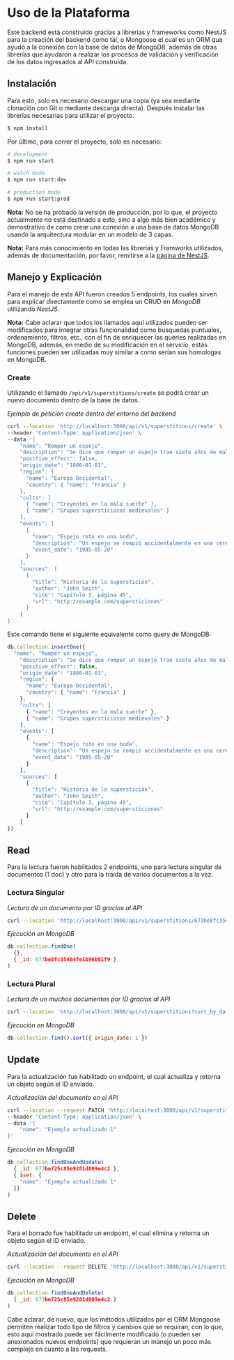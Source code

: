 # Uso de la Plataforma

Este backend está construido gracias a librerías y frameworks como NestJS para la creación del backend como tal, o Mongoose el cual es un ORM que ayudó a la conexión con la base de datos de MongoDB, además de otras librerías que ayudaron a realizar los procesos de validación y verificación de los datos ingresados al API construida.

## Instalación

Para esto, solo es necesario descargar una copia (ya sea mediante clonación con Git o mediante descarga directa). Después instalar las librerías necesarias para utilizar el proyecto.

```bash
$ npm install
```

Por último, para correr el proyecto, solo es necesario:

```bash
# development
$ npm run start

# watch mode
$ npm run start:dev

# production mode
$ npm run start:prod
```

**Nota:** No se ha probado la versión de producción, por lo que, el proyecto actualmente no está destinado a esto, sino a algo más bien académico y demostrativo de como crear una conexión a una base de datos MongoDB usando la arquitectura modular en un modelo de 3 capas.

**Nota:** Para más conocimiento en todas las librerías y Framworks utilizados, además de documentación, por favor, remitirse a la [página de NestJS](https://docs.nestjs.com).

## Manejo y Explicación

Para el manejo de esta API fueron creados 5 endpoints, los cuales sirven para explicar directamente como se emplea un CRUD en _MongoDB_ utilizando _NestJS_.

**Nota:** Cabe aclarar que todos los llamados aquí utilizados pueden ser modificados para integrar otras funcionalidad como busquedas puntuales, ordenamiento, filtros, etc., con el fin de enriquecer las queries realizadas en MongoDB, además, en medio de su modificación en el servicio, estás funciones pueden ser utilizadas muy similar a como serían sus homologas en MongoDB.

### Create

Utilizando el llamado ```/api/v1/superstitions/create``` se podrá crear un nuevo documento dentro de la base de datos.

_Ejemplo de petición create dentro del entorno del backend_

```bash
curl --location 'http://localhost:3000/api/v1/superstitions/create' \
--header 'Content-Type: application/json' \
--data '{
    "name": "Romper un espejo",
    "description": "Se dice que romper un espejo trae siete años de mala suerte.",
    "positive_effect": false,
    "origin_date": "1800-01-01",
    "region": {
      "name": "Europa Occidental",
      "country": { "name": "Francia" }
    },
    "cults": [
      { "name": "Creyentes en la mala suerte" },
      { "name": "Grupos supersticiosos medievales" }
    ],
    "events": [
      {
        "name": "Espejo roto en una boda",
        "description": "Un espejo se rompió accidentalmente en una ceremonia.",
        "event_date": "1905-05-20"
      }
    ],
    "sources": [
      {
        "title": "Historia de la superstición",
        "author": "John Smith",
        "cite": "Capítulo 3, página 45",
        "url": "http://example.com/supersticiones"
      }
    ]
}'
```

Este comando tiene el siguiente equivalente como query de MongoDB:

```js
db.collection.insertOne({
  "name": "Romper un espejo",
    "description": "Se dice que romper un espejo trae siete años de mala suerte.",
    "positive_effect": false,
    "origin_date": "1800-01-01",
    "region": {
      "name": "Europa Occidental",
      "country": { "name": "Francia" }
    },
    "cults": [
      { "name": "Creyentes en la mala suerte" },
      { "name": "Grupos supersticiosos medievales" }
    ],
    "events": [
      {
        "name": "Espejo roto en una boda",
        "description": "Un espejo se rompió accidentalmente en una ceremonia.",
        "event_date": "1905-05-20"
      }
    ],
    "sources": [
      {
        "title": "Historia de la superstición",
        "author": "John Smith",
        "cite": "Capítulo 3, página 45",
        "url": "http://example.com/supersticiones"
      }
    ]
})
```

## Read

Para la lectura fueron habilitados 2 endpoints, uno para lectura singular de documentos (1 doc) y otro para la traida de varios documentos a la vez.

### Lectura Singular

_Lectura de un documento por ID gracias al API_

```bash
curl --location 'http://localhost:3000/api/v1/superstitions/673be8fc35484fe1b96b81f9'
```

_Ejecución en MongoDB_

```js
db.collection.findOne(
  {},
  { _id: 673be8fc35484fe1b96b81f9 }
)
```

### Lectura Plural

_Lectura de un muchos documentos por ID gracias al API_

```bash
curl --location 'http://localhost:3000/api/v1/superstitions?sort_by_date=true'
```

_Ejecución en MongoDB_

```js
db.collection.find().sort({ origin_date: 1 })
```

## Update

Para la actualización fue habilitado un endpoint, el cual actualiza y retorna un objeto según el ID enviado.

_Actualización del documento en el API_

```bash
curl --location --request PATCH 'http://localhost:3000/api/v1/superstitions/update/id/673be725c85e9281d809e4c2' \
--header 'Content-Type: application/json' \
--data '{
    "name": "Ejemplo actualizado 1"
}'
```

_Ejecución en MongoDB_

```js
db.collection.findOneAndUpdate(
  { _id: 673be725c85e9281d809e4c2 },
  { $set: {
    "name": "Ejemplo actualizado 1"
  }}
)
```

## Delete

Para el borrado fue habilitado un endpoint, el cual elimina y retorna un objeto según el ID enviado. 

_Actualización del documento en el API_

```bash
curl --location --request DELETE 'http://localhost:3000/api/v1/superstitions/delete/id/673beb90d68ea23ef9afc3d5'
```

_Ejecución en MongoDB_

```js
db.collection.findOneAndDelete(
  { _id: 673be725c85e9281d809e4c2 }
)
```

Cabe aclarar, de nuevo, que los métodos utilizados por el ORM Mongoose permiten realizar todo tipo de filtros y cambios que se requiran, con lo que, esto aquí mostrado puede ser fácilmente modificado (o pueden ser anexionados nuevos endpoints) que requieran un manejo un poco más complejo en cuanto a las requests.
